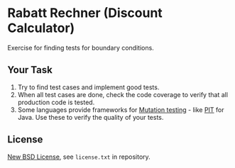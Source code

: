 # Rabatt Rechner (Discount Calculator)

Exercise for finding tests for boundary conditions.

## Your Task

1. Try to find test cases and implement good tests.
1. When all test cases are done, check the code coverage to verify that all production code is tested.
1. Some languages provide frameworks for [Mutation testing](https://en.wikipedia.org/wiki/Mutation_testing) - like [PIT](https://pitest.org/) for Java. Use these to verify the quality of your tests.

## License

[New BSD License](http://opensource.org/licenses/bsd-license.php), see `license.txt` in repository.
